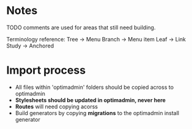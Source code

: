 # Notes

TODO comments are used for areas that still need building.

Terminology reference:
Tree -> Menu
Branch -> Menu item
Leaf -> Link
Study -> Anchored

# Import process

* All files within 'optimadmin' folders should be copied across to optimadmin
* **Stylesheets should be updated in optimadmin, never here**
* **Routes** will need copying acorss
* Build generators by copying **migrations** to the optimadmin install generator
